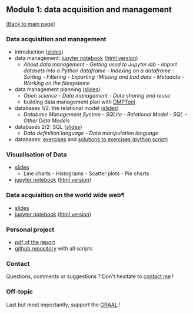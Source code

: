 ## Module 1: data acquisition and management

[[Back to main page]](../index.md)

### Data acquisition and management
- introduction ([slides](pdf_lectures/Data_Acquisition_and_Management_1.pdf))
- data management: [jupyter notebook](nb_lectures/M1-D1-DM.ipynb) ([html version](nb_lectures/M1-D1-DM.html))
    - *About data management - Getting used to Jupyter lab - Import datasets into a Python dataframe - Indexing on a dataframe - Sorting - Filtering - Exporting -Missing and bad data - Metadata - Working on the filesysteme*
- data management planning ([slides](pdf_lectures/DataManagementPlanning.pdf))
    - *Open science - Data management - Data sharing and reuse*
    - building data management plan with [DMPTool](https://dmptool.org/)
- databases 1/2: the relational model ([slides](pdf_lectures/Databases_1-relmod.pdf))
    - *Database Management System - SQLite - Relational Model - SQL - Other Data Models*
- databases 2/2: SQL ([slides](pdf_lectures/Databases_2-sql.pdf))
    - *Data definition language - Data manipulation language*
- databases: [exercises](pdf_lectures/Databases_exercises.pdf) and [solutions to exercises (python script)](pdf_lectures/Databases_access-sql.py)

### Visualisation of Data
- [slides](pdf_lectures/Data_Acquisition_and_Management_2.pdf)
    - Line charts - Histograms - Scatter plots - Pie charts
- [jupyter notebook](nb_lectures/M1-D2-DV.ipynb) ([html version](nb_lectures/M1-D2-DV.html))

### Data acquisition on the world wide web¶
- [slides](pdf_lectures/Data_Acquisition_and_Management_3.pdf)
- [jupyter notebook](nb_lectures/M1-D3-WWW.ipynb) ([html version](nb_lectures/M1-D3-WWW.html))

### Personal project
- [pdf of the report](my_project/CAS-ADS-M1-Project_mzufferey.pdf)
- [github repository](https://github.com/marzuf/CAS_ADS/tree/master/CAS_2020_M1) with all scripts 

### Contact
Questions, comments or suggestions ? Don't hesitate to [contact me](mailto:zufferey.marie@bluewin.ch) !

### Off-topic
Last but most importantly, support the [GRAAL](http://graal-defenseanimale.org) !


